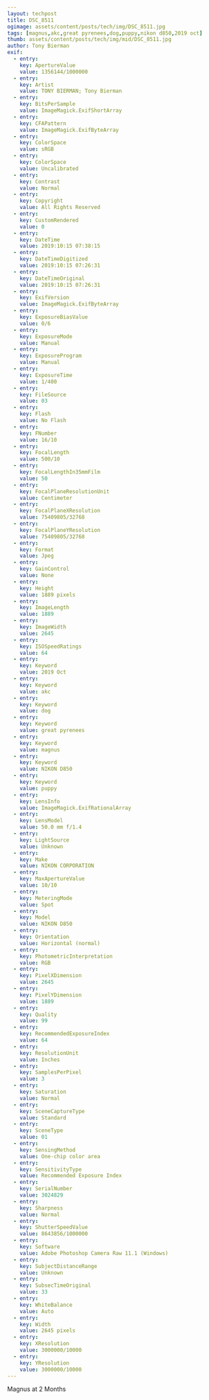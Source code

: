 ```yaml
---
layout: techpost
title: DSC_8511
ogimage: assets/content/posts/tech/img/DSC_8511.jpg
tags: [magnus,akc,great pyrenees,dog,puppy,nikon d850,2019 oct]
thumb: assets/content/posts/tech/img/mid/DSC_8511.jpg
author: Tony Bierman
exif:
  - entry:
    key: ApertureValue
    value: 1356144/1000000
  - entry:
    key: Artist
    value: TONY BIERMAN; Tony Bierman
  - entry:
    key: BitsPerSample
    value: ImageMagick.ExifShortArray
  - entry:
    key: CFAPattern
    value: ImageMagick.ExifByteArray
  - entry:
    key: ColorSpace
    value: sRGB
  - entry:
    key: ColorSpace
    value: Uncalibrated
  - entry:
    key: Contrast
    value: Normal
  - entry:
    key: Copyright
    value: All Rights Reserved
  - entry:
    key: CustomRendered
    value: 0
  - entry:
    key: DateTime
    value: 2019:10:15 07:38:15
  - entry:
    key: DateTimeDigitized
    value: 2019:10:15 07:26:31
  - entry:
    key: DateTimeOriginal
    value: 2019:10:15 07:26:31
  - entry:
    key: ExifVersion
    value: ImageMagick.ExifByteArray
  - entry:
    key: ExposureBiasValue
    value: 0/6
  - entry:
    key: ExposureMode
    value: Manual
  - entry:
    key: ExposureProgram
    value: Manual
  - entry:
    key: ExposureTime
    value: 1/400
  - entry:
    key: FileSource
    value: 03
  - entry:
    key: Flash
    value: No Flash
  - entry:
    key: FNumber
    value: 16/10
  - entry:
    key: FocalLength
    value: 500/10
  - entry:
    key: FocalLengthIn35mmFilm
    value: 50
  - entry:
    key: FocalPlaneResolutionUnit
    value: Centimeter
  - entry:
    key: FocalPlaneXResolution
    value: 75409805/32768
  - entry:
    key: FocalPlaneYResolution
    value: 75409805/32768
  - entry:
    key: Format
    value: Jpeg
  - entry:
    key: GainControl
    value: None
  - entry:
    key: Height
    value: 1889 pixels
  - entry:
    key: ImageLength
    value: 1889
  - entry:
    key: ImageWidth
    value: 2645
  - entry:
    key: ISOSpeedRatings
    value: 64
  - entry:
    key: Keyword
    value: 2019 Oct
  - entry:
    key: Keyword
    value: akc
  - entry:
    key: Keyword
    value: dog
  - entry:
    key: Keyword
    value: great pyrenees
  - entry:
    key: Keyword
    value: magnus
  - entry:
    key: Keyword
    value: NIKON D850
  - entry:
    key: Keyword
    value: puppy
  - entry:
    key: LensInfo
    value: ImageMagick.ExifRationalArray
  - entry:
    key: LensModel
    value: 50.0 mm f/1.4
  - entry:
    key: LightSource
    value: Unknown
  - entry:
    key: Make
    value: NIKON CORPORATION
  - entry:
    key: MaxApertureValue
    value: 10/10
  - entry:
    key: MeteringMode
    value: Spot
  - entry:
    key: Model
    value: NIKON D850
  - entry:
    key: Orientation
    value: Horizontal (normal)
  - entry:
    key: PhotometricInterpretation
    value: RGB
  - entry:
    key: PixelXDimension
    value: 2645
  - entry:
    key: PixelYDimension
    value: 1889
  - entry:
    key: Quality
    value: 99
  - entry:
    key: RecommendedExposureIndex
    value: 64
  - entry:
    key: ResolutionUnit
    value: Inches
  - entry:
    key: SamplesPerPixel
    value: 3
  - entry:
    key: Saturation
    value: Normal
  - entry:
    key: SceneCaptureType
    value: Standard
  - entry:
    key: SceneType
    value: 01
  - entry:
    key: SensingMethod
    value: One-chip color area
  - entry:
    key: SensitivityType
    value: Recommended Exposure Index
  - entry:
    key: SerialNumber
    value: 3024829
  - entry:
    key: Sharpness
    value: Normal
  - entry:
    key: ShutterSpeedValue
    value: 8643856/1000000
  - entry:
    key: Software
    value: Adobe Photoshop Camera Raw 11.1 (Windows)
  - entry:
    key: SubjectDistanceRange
    value: Unknown
  - entry:
    key: SubsecTimeOriginal
    value: 33
  - entry:
    key: WhiteBalance
    value: Auto
  - entry:
    key: Width
    value: 2645 pixels
  - entry:
    key: XResolution
    value: 3000000/10000
  - entry:
    key: YResolution
    value: 3000000/10000
---
```

<p class="h4">Magnus at 2 Months</p>
